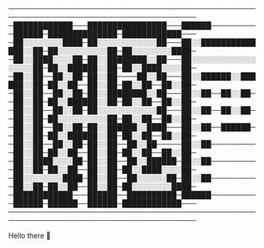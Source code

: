 
────────────────────────────────────────────────────────────────────────────────────────
─████████████───████████████████───██████──────────██████─██████████████─████████████───
─██░░░░░░░░████─██░░░░░░░░░░░░██───██░░██████████████░░██─██░░░░░░░░░░██─██░░░░░░░░████─
─██░░████░░░░██─██░░████████░░██───██░░░░░░░░░░░░░░░░░░██─██░░██████░░██─██░░████░░░░██─
─██░░██──██░░██─██░░██────██░░██───██░░██████░░██████░░██─██░░██──██░░██─██░░██──██░░██─
─██░░██──██░░██─██░░████████░░██───██░░██──██░░██──██░░██─██░░██████░░██─██░░██──██░░██─
─██░░██──██░░██─██░░░░░░░░░░░░██───██░░██──██░░██──██░░██─██░░░░░░░░░░██─██░░██──██░░██─
─██░░██──██░░██─██░░██████░░████───██░░██──██████──██░░██─██░░██████░░██─██░░██──██░░██─
─██░░██──██░░██─██░░██──██░░██─────██░░██──────────██░░██─██░░██──██░░██─██░░██──██░░██─
─██░░████░░░░██─██░░██──██░░██████─██░░██──────────██░░██─██░░██──██░░██─██░░████░░░░██─
─██░░░░░░░░████─██░░██──██░░░░░░██─██░░██──────────██░░██─██░░██──██░░██─██░░░░░░░░████─
─████████████───██████──██████████─██████──────────██████─██████──██████─████████████───
────────────────────────────────────────────────────────────────────────────────────────

Hello there 👋

